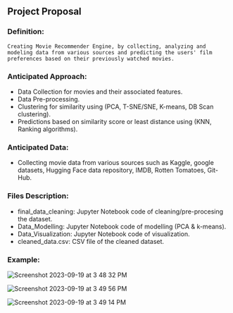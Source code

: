 ## Project Proposal

### Definition:
`Creating Movie Recommender Engine, by collecting, analyzing and modeling data from various sources and predicting the users' film preferences based on their previously watched movies.`

### Anticipated Approach:
*   Data Collection for movies and their associated features.
*   Data Pre-processing.
*   Clustering for similarity using (PCA, T-SNE/SNE, K-means, DB Scan clustering).
*   Predictions based on similarity score or least distance using (KNN, Ranking algorithms).

### Anticipated Data:
*   Collecting movie data from various sources such as Kaggle, google datasets, Hugging Face data repository, IMDB, Rotten Tomatoes, Git-Hub.

### Files Description:
*   final_data_cleaning: Jupyter Notebook code of cleaning/pre-procesing the dataset.
*   Data_Modelling: Jupyter Notebook code of modelling (PCA & k-means).
*   Data_Visualization: Jupyter Notebook code of visualization.
*   cleaned_data.csv: CSV file of the cleaned dataset.

### Example:
![Screenshot 2023-09-19 at 3 48 32 PM](https://github.com/vijay-kshitij/Movie_Recommendation_System/assets/51355853/f11dd393-6e04-49af-8f1d-bf45b9cfb8db)

![Screenshot 2023-09-19 at 3 49 56 PM](https://github.com/vijay-kshitij/Movie_Recommendation_System/assets/51355853/ebc95fed-48c9-4d92-8704-cfa4f6633783)

![Screenshot 2023-09-19 at 3 49 14 PM](https://github.com/vijay-kshitij/Movie_Recommendation_System/assets/51355853/80d1bac2-388e-4a4f-8db7-3be2a7f6bcdf)



